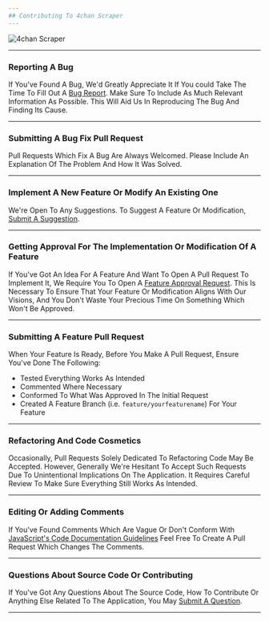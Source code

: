 ```yaml
---
## Contributing To 4chan Scraper
---
```

![4chan Scraper](https://upload.wikimedia.org/wikipedia/commons/0/0f/4chan_Logo.png)

---
### Reporting A Bug
If You've Found A Bug, We'd Greatly Appreciate It If You could Take The Time To Fill Out A [Bug Report](https://github.com/Yaimsputnik5/4chan-scraper/issues/new?assignees=&labels=bug&template=bug-report.md&title=). Make Sure To Include As Much Relevant Information As Possible. This Will Aid Us In Reproducing The Bug And Finding Its Cause.

---

### Submitting A Bug Fix Pull Request
Pull Requests Which Fix A Bug Are Always Welcomed. Please Include An Explanation Of The Problem And How It Was Solved.

---

### Implement A New Feature Or Modify An Existing One
We're Open To Any Suggestions. To Suggest A Feature Or Modification, [Submit A Suggestion](https://github.com/Yaimsputnik5/4chan-scraper/issues/new?assignees=&labels=suggestion&template=suggestion.md&title=).

---

### Getting Approval For The Implementation Or Modification Of A Feature
If You've Got An Idea For A Feature And Want To Open A Pull Request To Implement It, We Require You To Open A [Feature Approval Request](https://github.com/Yaimsputnik5/4chan-scraper/issues/new?assignees=&labels=feature&template=feature-approval-request.md&title=). This Is Necessary To Ensure That Your Feature Or Modification Aligns With Our Visions, And You Don't Waste Your Precious Time On Something Which Won't Be Approved.

---

### Submitting A Feature Pull Request
When Your Feature Is Ready, Before You Make A Pull Request, Ensure You've Done The Following:
* Tested Everything Works As Intended
* Commented Where Necessary
* Conformed To What Was Approved In The Initial Request
* Created A Feature Branch (i.e. `feature/yourfeaturename`) For Your Feature

---

### Refactoring And Code Cosmetics
Occasionally, Pull Requests Solely Dedicated To Refactoring Code May Be Accepted. However, Generally We're Hesitant To Accept Such Requests Due To Unintentional Implications On The Application. It Requires Careful Review To Make Sure Everything Still Works As Intended.

---

### Editing Or Adding Comments
If You've Found Comments Which Are Vague Or Don't Conform With [JavaScript's Code Documentation Guidelines](https://developer.mozilla.org/en-US/docs/Web/JavaScript) Feel Free To Create A Pull Request Which Changes The Comments.

---

### Questions About Source Code Or Contributing
If You've Got Any Questions About The Source Code, How To Contribute Or Anything Else Related To The Application, You May [Submit A Question](https://github.com/Yaimsputnik5/4chan-scraper/issues/new?assignees=&labels=question&template=question.md&title=).

---
